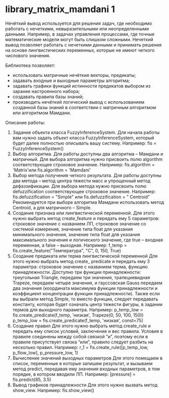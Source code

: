 # library_matrix_mamdani 1

 
Нечёткий вывод используется для решения задач, где необходимо работать с нечеткими, невыразительными или неопределенными данными. Например, в задачах управления процессами, где точные математические модели могут быть слишком сложными. Нечеткий вывод позволяет работать с нечеткими данными и принимать решения на основе лингвистических переменных, которые не имеют четкого числового значения.


Библиотека позволяет:
-	использовать матричные нечёткие векторы, предикаты;
-	задавать входные и выходные параметры алгоритма;
-	задавать графики функций истинности предикатов выбором из заранее настроенного набора;
-	создавать правила базы знаний;
-	производить нечёткий логический вывод с использованием созданной базы знаний в соответствии с матричным алгоритмом или алгоритмом Мамдани.

Описание работы:
1. Задание объекта класса FuzzyInferenceSystem.
Для начала работы вам нужно задать объект класса FuzzyInferenceSystem, который будет далее полностью описывать вашу систему.
Например: fis = FuzzyInferenceSystem()
2. Выбор алгоритма.
Для работы доступны два алгоритма – Мамдани и матричный. Для выбора алгоритма нужно присвоить полю algorithm соответствующее строковое значение.
Например: fis.algorithm = 'Matrix'или fis.algorithm = 'Mamdani'
3. Выбор метода получения четкого результата.
Для работы доступны два метода – метод центра тяжести масс и упрощенный метод дефаззификации. Для выбора метода нужно присвоить полю defuzzification соответствующее строковое значение.
Например: fis.defuzzification = "Simple" или fis.defuzzification = " Centroid"
Рекомендуется при выборе алгоритма Мамдани использовать метод Centroid, а для матричного – Simple.
4. Создание признака или лингвистической переменной.
Для этого нужно выбрать метод create_feature и передать ему 5 параметров: строковое значение с названием ЛП, строковое значение со системой измерения, значение типа float для указания минимального значения, значение типа float для указания максимального значения и логического значение, где true – входная переменная, а false – выходная.
Например: f_temp = fis.create_feature("Температура", "C", 0, 150, True)
5. Создание предиката или терма лингвистической переменной
Для этого нужно выбрать метод create_ predicate и передать ему 3 параметра: строковое значение с названием терма, функцию принадлежности. Доступно три функции принадлежности: треугольная Triangle, передаем три значения, трапециевидная Trapeze, передаем четыре значения, и гауссовская Gauss передаем два значения (координата максимума функции принадлежности и коэффициент концентрации функции принадлежности). Также если вы выбрали метод Simple, то вместо функции, следует передавать константу, которая будет означать центр тяжести фигуры, в задании термов для выходного параметра. 
Например: p_temp_low = fis.create_predicate(f_temp, 'низкая', Trapeze(0, 50, 100, 150))
p_temp_low = fis.create_predicate(f_temp, 'низкая', const=75)
6. Создание правил
Для этого нужно выбрать метод create_rule и передать ему список условий, заключение и вес правила. Условия в правиле соединены между собой связкой “и”, поэтому если в правиле присутствует связка “или”, правило следует разбить на несколько правил.
Например: r_1 = fis.create_rule([p_temp_low, p_flow_low], p_pressure_low, 1)
7. Вычисление значений выходных параметров
Для этого помещаем в список, переменные в которые запишем результат, и вызываем метод predict, передавая ему значения входных параметров, в том порядке, в котором вводили ЛП.
Например: [pressure] = fis.predict(85, 3.5)
8. Вывод графиков принадлежности 
Для этого нужно вызвать метод show_view.
Например: fis.show_view()

